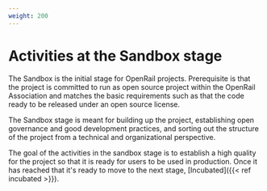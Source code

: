 ```yaml
---
weight: 200
---
```

# Activities at the Sandbox stage

The Sandbox is the initial stage for OpenRail projects. Prerequisite is that the project is committed to run as open source project within the OpenRail Association and matches the basic requirements such as that the code ready to be released under an open source license.

The Sandbox stage is meant for building up the project, establishing open governance and good development practices, and sorting out the structure of the project from a technical and organizational perspective.

The goal of the activities in the sandbox stage is to establish a high quality for the project so that it is ready for users to be used in production. Once it has reached that it's ready to move to the next stage, [Incubated]({{< ref incubated >}}).
